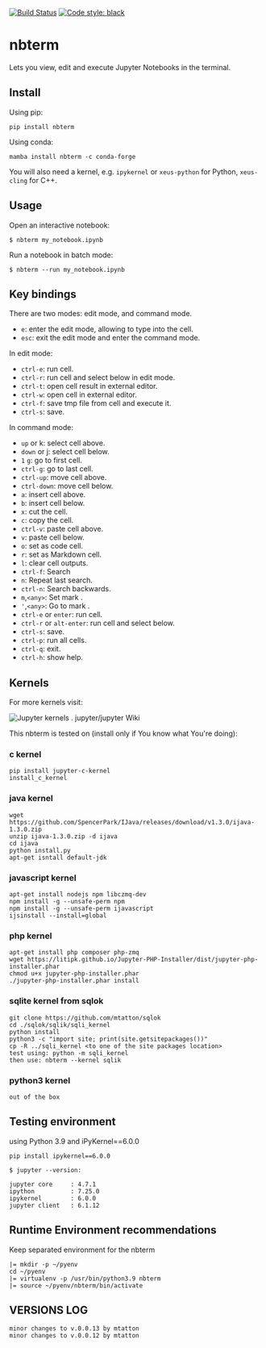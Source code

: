 [![Build Status](https://github.com/davidbrochart/nbterm/workflows/CI/badge.svg)](https://github.com/davidbrochart/nbterm/actions)
[![Code style: black](https://img.shields.io/badge/code%20style-black-000000.svg)](https://github.com/psf/black)

# nbterm

Lets you view, edit and execute Jupyter Notebooks in the terminal.

## Install

Using pip:

```
pip install nbterm
```

Using conda:

```
mamba install nbterm -c conda-forge
```

You will also need a kernel, e.g. `ipykernel` or `xeus-python` for Python, `xeus-cling` for C++.

## Usage

Open an interactive notebook:

```
$ nbterm my_notebook.ipynb
```

Run a notebook in batch mode:

```
$ nbterm --run my_notebook.ipynb
```

## Key bindings

There are two modes: edit mode, and command mode.

- `e`: enter the edit mode, allowing to type into the cell.
- `esc`: exit the edit mode and enter the command mode.

In edit mode:
- `ctrl-e`: run cell.
- `ctrl-r`: run cell and select below in edit mode.
- `ctrl-t`: open cell result in external editor.
- `ctrl-w`: open cell in external editor.
- `ctrl-f`: save tmp file from cell and execute it.
- `ctrl-s`: save.
 
In command mode:

- `up` or k: select cell above.
- `down` or j: select cell below.
- `1` `g`: go to first cell.
- `ctrl-g`: go to last cell.
- `ctrl-up`: move cell above.
- `ctrl-down`: move cell below.
- `a`: insert cell above.
- `b`: insert cell below.
- `x`: cut the cell.
- `c`: copy the cell.
- `ctrl-v`: paste cell above.
- `v`: paste cell below.
- `o`: set as code cell.
- `r`: set as Markdown cell.
- `l`: clear cell outputs.
- `ctrl-f`: Search
- `n`: Repeat last search.
- `ctrl-n`: Search backwards.
- `m`,`<any>`: Set mark <key>.
- `'`,`<any>`: Go to mark <key>.
- `ctrl-e` or `enter`: run cell.
- `ctrl-r` or `alt-enter`: run cell and select below.
- `ctrl-s`: save.
- `ctrl-p`: run all cells.
- `ctrl-q`: exit.
- `ctrl-h`: show help.

## Kernels

For more kernels visit:

![Jupyter kernels . jupyter/jupyter Wiki](https://github.com/jupyter/jupyter/wiki/Jupyter-kernels)

This nbterm is tested on (install only if You know what You're doing):

### c kernel

```
pip install jupyter-c-kernel
install_c_kernel
```

### java kernel

```
wget https://github.com/SpencerPark/IJava/releases/download/v1.3.0/ijava-1.3.0.zip
unzip ijava-1.3.0.zip -d ijava
cd ijava
python install.py
apt-get isntall default-jdk
```

### javascript kernel

```
apt-get install nodejs npm libczmq-dev
npm install -g --unsafe-perm npm
npm install -g --unsafe-perm ijavascript
ijsinstall --install=global
```

### php kernel

```
apt-get install php composer php-zmq
wget https://litipk.github.io/Jupyter-PHP-Installer/dist/jupyter-php-installer.phar
chmod u+x jupyter-php-installer.phar
./jupyter-php-installer.phar install
```

### sqlite kernel from sqlok

```
git clone https://github.com/mtatton/sqlok
cd ./sqlok/sqlik/sqli_kernel
python install
python3 -c "import site; print(site.getsitepackages())"
cp -R ../sqli_kernel <to one of the site packages location>
test using: python -m sqli_kernel 
then use: nbterm --kernel sqlik
```

### python3 kernel

```
out of the box
```

## Testing environment

using Python 3.9 and iPyKernel==6.0.0

```
pip install ipykernel==6.0.0

$ jupyter --version:

jupyter core     : 4.7.1
ipython          : 7.25.0
ipykernel        : 6.0.0
jupyter client   : 6.1.12

```

## Runtime Environment recommendations


Keep separated environment for the nbterm

```
|= mkdir -p ~/pyenv
cd ~/pyenv
|= virtualenv -p /usr/bin/python3.9 nbterm
|= source ~/pyenv/nbterm/bin/activate
```

## VERSIONS LOG

```
minor changes to v.0.0.13 by mtatton
minor changes to v.0.0.12 by mtatton
```
